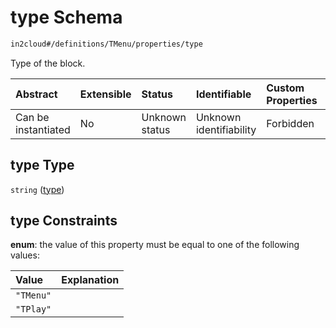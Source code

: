 # type Schema

```txt
in2cloud#/definitions/TMenu/properties/type
```

Type of the block.

| Abstract            | Extensible | Status         | Identifiable            | Custom Properties | Additional Properties | Access Restrictions | Defined In                                                                        |
| :------------------ | :--------- | :------------- | :---------------------- | :---------------- | :-------------------- | :------------------ | :-------------------------------------------------------------------------------- |
| Can be instantiated | No         | Unknown status | Unknown identifiability | Forbidden         | Allowed               | none                | [TDSLRoot.schema.json*](../../schema/TDSLRoot.schema.json "open original schema") |

## type Type

`string` ([type](tdslroot-definitions-tmenu-properties-type.md))

## type Constraints

**enum**: the value of this property must be equal to one of the following values:

| Value     | Explanation |
| :-------- | :---------- |
| `"TMenu"` |             |
| `"TPlay"` |             |
